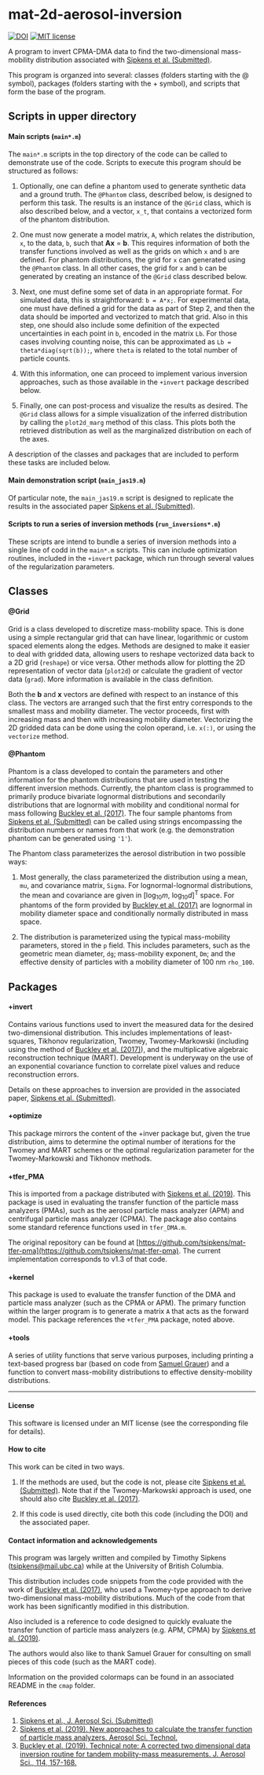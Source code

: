 # mat-2d-aerosol-inversion

[![DOI](https://zenodo.org/badge/190667091.svg)](https://zenodo.org/badge/latestdoi/190667091)
[![MIT license](https://img.shields.io/badge/License-MIT-blue.svg)](https://lbesson.mit-license.org/)

A program to invert CPMA-DMA data to find the two-dimensional
mass-mobility distribution associated with [Sipkens et al. (Submitted)][1].

This program is organzed into several: 
classes (folders starting with the @ symbol), 
packages (folders starting with the + symbol), and
scripts that form the base of the program. 


## Scripts in upper directory

#### Main scripts (`main*.m`)

The `main*.m` scripts in the top directory of the code can be called to
demonstrate use of the code. Scripts to execute this program should be
structured as follows:

1. Optionally, one can define a phantom used to generate synthetic data and a
ground truth. The `@Phantom` class, described below, is designed to
perform this task. The results is an instance of the `@Grid` class, which is
also described below, and a vector, `x_t`, that contains a vectorized form of
the phantom distribution.

2. One must now generate a model matrix, `A`, which relates the distribution,
`x`, to the data, `b`, such that **Ax** = **b**. This requires information of
both the transfer functions involved as well as the grids on which `x` and `b`
are defined. For phantom distributions, the grid for `x` can generated using
the `@Phantom` class. In all other cases, the grid for `x` and `b` can be
generated by creating an instance of the `@Grid` class described below.

3. Next, one must define some set of data in an appropriate format. For
simulated data, this is straightforward: `b = A*x;`. For experimental data, one
must have defined a grid for the data as part of Step 2, and then the data
should be imported and vectorized to match that grid. Also in this step, one
should also include some definition of the expected uncertainties in each point
in `b`, encoded in the matrix `Lb`. For those cases involving counting noise,
this can be approximated as `Lb = theta*diag(sqrt(b));`, where `theta` is
related to the total number of particle counts.

4. With this information, one can proceed to implement various inversion
approaches, such as those available in the `+invert` package described below.

5. Finally, one can post-process and visualize the results as desired. The
`@Grid` class allows for a simple visualization of the inferred distribution
by calling the `plot2d_marg` method of this class. This plots both the
retrieved distribution as well as the marginalized distribution on each of
the axes.

A description of the classes and packages that are included to perform these
tasks are included below.

#### Main demonstration script (`main_jas19.m`)

Of particular note, the `main_jas19.m` script is designed to replicate the
results in the associated paper [Sipkens et al. (Submitted)][1].

#### Scripts to run a series of inversion methods (`run_inversions*.m`)

These scripts are intend to bundle a series of inversion methods into a single
line of codd in the `main*.m` scripts. This can include optimization routines,
included in the `+invert` package, which run through several values of the
regularization parameters.

## Classes

#### @Grid

Grid is a class developed to discretize mass-mobility space. This is
done using a simple rectangular grid that can have linear, logarithmic
or custom spaced elements along the edges. Methods are designed
to make it easier to deal with gridded data, allowing users to reshape
vectorized data back to a 2D grid (`reshape`) or vice versa. Other
methods allow for plotting the 2D representation of vector data (`plot2d`) or
calculate the gradient of vector data (`grad`). More information is available
in the class definition.

Both the **b** and **x** vectors are defined with respect to an instance of
this class. The vectors are arranged such that the first entry corresponds
to the smallest mass and mobility diameter. The vector proceeds, first with
increasing mass and then with increasing mobility diameter. Vectorizing the
2D gridded data can be done using the colon operand, i.e. `x(:)`, or using
the `vectorize` method.

#### @Phantom

Phantom is a class developed to contain the parameters and other information
for the phantom distributions that are used in testing the different inversion
methods. Currently, the phantom class is programmed to primarily produce 
bivariate lognormal distributions and secondarily distributions 
that are lognormal with mobility and conditional normal for mass
following [Buckley et al. (2017)][3]. The four sample phantoms from 
[Sipkens et al. (Submitted)][1] can be called using strings encompassing 
the distribution numbers or names from that work (e.g. the demonstration phantom 
can be generated using `'1'`).

The Phantom class parameterizes the aerosol distribution in two 
possible ways: 

1. Most generally, the class parameterized the distribution
using a mean, `mu`, and covariance matrix, `Sigma`. For lognormal-lognormal
distributions, the mean and covariance are given in 
[log<sub>10</sub>*m*, log<sub>10</sub>*d*]<sup>T</sup>
space. For phantoms of the form provided by [Buckley et al. (2017)][3] 
are lognormal in mobility diameter space and conditionally normally
distributed in mass space. 

2. The distribution is parameterized using the typical
mass-mobility parameters, stored in the `p` field. This includes
parameters, such as the geometric mean diameter, `dg`; 
mass-mobility exponent, `Dm`; and the effective density of particles
with a mobility diameter of 100 nm `rho_100`.

## Packages

#### +invert

Contains various functions used to invert the measured data for the desired
two-dimensional distribution. This includes implementations of least-squares,
Tikhonov regularization, Twomey, Twomey-Markowski (including using the method
of [Buckley et al. (2017)][3]), and the multiplicative algebraic reconstruction
technique (MART). Development is underyway on the use of an exponential covariance
function to correlate pixel values and reduce reconstruction errors.

Details on these approaches to inversion are provided in the 
associated paper, [Sipkens et al. (Submitted)][1]. 

#### +optimize

This package mirrors the content of the +inver package but, 
given the true distribution, aims to determine the optimal number of 
iterations for the Twomey and MART schemes or the optimal regularization 
parameter for the Twomey-Markowski and Tikhonov methods. 


#### +tfer_PMA

This is imported from a package distributed with [Sipkens et al. (2019)][2].
This package is used in evaluating the transfer function of the particle mass
analyzers (PMAs), such as the aerosol particle mass analyzer (APM) and centrifugal
particle mass analyzer (CPMA). The package also contains some standard reference
functions used in `tfer_DMA.m`. 

The original repository can be found at
[https://github.com/tsipkens/mat-tfer-pma](https://github.com/tsipkens/mat-tfer-pma).
The current implementation corresponds to v1.3 of that code. 

#### +kernel

This package is used to evaluate the transfer function of the DMA and
particle mass analyzer (such as the CPMA or APM). The primary function
within the larger program is to generate a matrix `A` that acts as the
forward model. This package references the `+tfer_PMA` package, noted
above.

#### +tools

A series of utility functions that serve various purposes, including printing
a text-based progress bar (based on code from
[Samuel Grauer](https://www.researchgate.net/profile/Samuel_Grauer))
and a function to convert mass-mobility distributions to effective
density-mobility distributions.

----------------------------------------------------------------------

#### License

This software is licensed under an MIT license (see the corresponding file
for details).

#### How to cite

This work can be cited in two ways. 

1. If the methods are used, but the code is not, 
please cite [Sipkens et al. (Submitted)][1]. 
Note that if the Twomey-Markowski approach is used, 
one should also cite [Buckley et al. (2017)][3]. 

2. If this code is used directly, cite both this code 
(including the DOI) and the associated paper. 

#### Contact information and acknowledgements

This program was largely written and compiled by Timothy Sipkens
([tsipkens@mail.ubc.ca](mailto:tsipkens@mail.ubc.ca)) while at the
University of British Columbia.

This distribution includes code snippets from the code provided with
the work of [Buckley et al. (2017)][3],
who used a Twomey-type approach to derive two-dimensional mass-mobility
distributions. Much of the code from that work has been significantly
modified in this distribution.

Also included is a reference to code designed to quickly evaluate
the transfer function of particle mass analyzers (e.g. APM, CPMA) by
[Sipkens et al. (2019)][2]. 

The authors would also like to thank Samuel Grauer
for consulting on small pieces of this code (such as
the MART code). 

Information on the provided colormaps can be found in an associated
README in the `cmap` folder.

#### References

1. [Sipkens et al., J. Aerosol Sci. (Submitted)][1]
2. [Sipkens et al. (2019). New approaches to calculate the transfer function of particle mass 
analyzers. Aerosol Sci. Technol.][2]
3. [Buckley et al. (2019). Technical note: A corrected two dimensional data inversion routine for tandem mobility-mass measurements. J. Aerosol Sci., 114, 157-168.][3]

[1]: N/A
[2]: https://doi.org/10.1080/02786826.2019.1680794
[3]: https://doi.org/10.1016/j.jaerosci.2017.09.012
